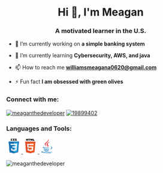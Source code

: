 <h1 align="center">Hi 👋, I'm Meagan</h1>
<h3 align="center">A motivated learner in the U.S.</h3>

- 🔭 I’m currently working on **a simple banking system**

- 🌱 I’m currently learning **Cybersecurity, AWS, and java**

- 📫 How to reach me **williamsmeagana0620@gmail.com**

- ⚡ Fun fact **I am obsessed with green olives**

<h3 align="left">Connect with me:</h3>
<p align="left">
<a href="https://linkedin.com/in/meaganthedeveloper" target="blank"><img align="center" src="https://raw.githubusercontent.com/rahuldkjain/github-profile-readme-generator/master/src/images/icons/Social/linked-in-alt.svg" alt="meaganthedeveloper" height="30" width="40" /></a>
<a href="https://stackoverflow.com/users/19899402" target="blank"><img align="center" src="https://raw.githubusercontent.com/rahuldkjain/github-profile-readme-generator/master/src/images/icons/Social/stack-overflow.svg" alt="19899402" height="30" width="40" /></a>
</p>

<h3 align="left">Languages and Tools:</h3>
<p align="left"> <a href="https://www.w3schools.com/css/" target="_blank" rel="noreferrer"> <img src="https://raw.githubusercontent.com/devicons/devicon/master/icons/css3/css3-original-wordmark.svg" alt="css3" width="40" height="40"/> </a> <a href="https://www.w3.org/html/" target="_blank" rel="noreferrer"> <img src="https://raw.githubusercontent.com/devicons/devicon/master/icons/html5/html5-original-wordmark.svg" alt="html5" width="40" height="40"/> </a> <a href="https://www.java.com" target="_blank" rel="noreferrer"> <img src="https://raw.githubusercontent.com/devicons/devicon/master/icons/java/java-original.svg" alt="java" width="40" height="40"/> </a> </p>

<p><img align="center" src="https://github-readme-stats.vercel.app/api/top-langs?username=meaganthedeveloper&show_icons=true&locale=en&layout=compact" alt="meaganthedeveloper" /></p>




<!---
meaganthedeveloper/meaganthedeveloper is a ✨ special ✨ repository because its `README.md` (this file) appears on your GitHub profile.
You can click the Preview link to take a look at your changes.
--->
